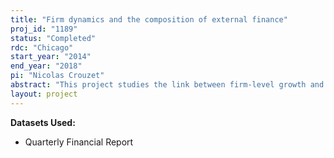 ```yaml
---
title: "Firm dynamics and the composition of external finance"
proj_id: "1189"
status: "Completed"
rdc: "Chicago"
start_year: "2014"
end_year: "2018"
pi: "Nicolas Crouzet"
abstract: "This project studies the link between firm-level growth and the structure of firms' debt, using the Quarterly Financial Report (QFR) of manufacturing firms. Benefits to the Census Bureau include the construction of time series moments of QFR variables that address issues raised by firm reclassification across asset size bins, as well tabulations of the QFR using an alternative size criterion (sales)."
layout: project
---
```


**Datasets Used:**

  - Quarterly Financial Report 

